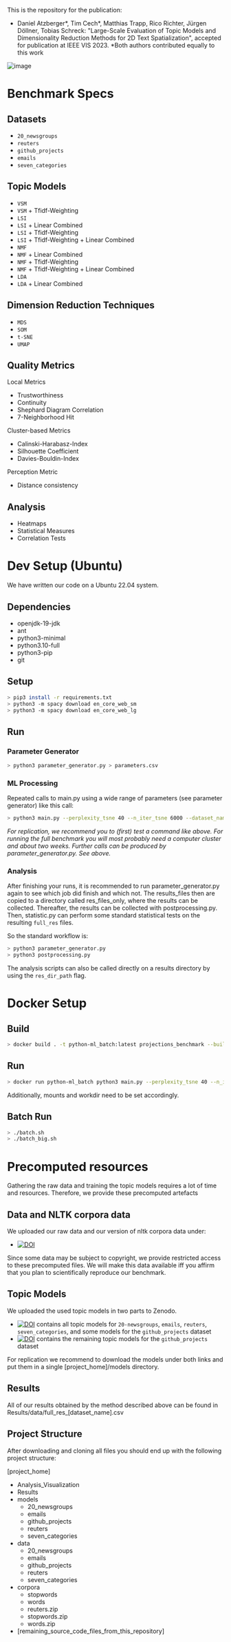 This is the repository for the publication:
* Daniel Atzberger*, Tim Cech*, Matthias Trapp, Rico Richter, Jürgen Döllner, Tobias Schreck: "Large-Scale Evaluation of Topic Models and Dimensionality Reduction Methods for 2D Text Spatialization", accepted for publication at IEEE VIS 2023.
\*Both authors contributed equally to this work

![image](https://github.com/hpicgs/Topic-Models-and-Dimensionality-Reduction-Benchmark/assets/27726055/8d749a5d-da1f-42d5-ba4f-af8aec95a135)

# Benchmark Specs

## Datasets

* `20_newsgroups`
* `reuters`
* `github_projects`
* `emails`
* `seven_categories`

## Topic Models

* `VSM`
* `VSM` + Tfidf-Weighting
* `LSI`
* `LSI` + Linear Combined
* `LSI` + Tfidf-Weighting
* `LSI` + Tfidf-Weighting + Linear Combined
* `NMF`
* `NMF` + Linear Combined
* `NMF` + Tfidf-Weighting
* `NMF` + Tfidf-Weighting + Linear Combined
* `LDA`
* `LDA` + Linear Combined

## Dimension Reduction Techniques

* `MDS`
* `SOM`
* `t-SNE`
* `UMAP`

## Quality Metrics

Local Metrics
* Trustworthiness
* Continuity
* Shephard Diagram Correlation
* 7-Neighborhood Hit

Cluster-based Metrics
* Calinski-Harabasz-Index
* Silhouette Coefficient
* Davies-Bouldin-Index

Perception Metric
* Distance consistency

## Analysis

* Heatmaps
* Statistical Measures
* Correlation Tests

# Dev Setup (Ubuntu)

We have written our code on a Ubuntu 22.04 system. 

## Dependencies

* openjdk-19-jdk
* ant
* python3-minimal
* python3.10-full
* python3-pip
* git

## Setup

```bash
> pip3 install -r requirements.txt
> python3 -m spacy download en_core_web_sm
> python3 -m spacy download en_core_web_lg
```

## Run

### Parameter Generator

```bash
> python3 parameter_generator.py > parameters.csv
```

### ML Processing

Repeated calls to main.py using a wide range of parameters (see parameter generator) like this call:
```bash
> python3 main.py --perplexity_tsne 40 --n_iter_tsne 6000 --dataset_name reuters --res_file_name ./results/reuters/results_perplexity_tsne_40_n_iter_tsne_6000_dataset_name_reuters.csv
```
*For replication, we recommend you to (first) test a command like above. For running the full benchmark you will most probably need a computer cluster and about two weeks. Further calls can be produced by parameter_generator.py. See above.*

### Analysis

After finishing your runs, it is recommended to run parameter_generator.py again to see which job did finish and which not. The results_files then are copied to a directory called res_files_only, where the results can be collected. Thereafter, the results can be collected with postprocessing.py. Then, statistic.py can perform some standard statistical tests on the resulting `full_res` files.

So the standard workflow is:

```bash
> python3 parameter_generator.py
> python3 postprocessing.py
```

The analysis scripts can also be called directly on a results directory by using the `res_dir_path` flag.

# Docker Setup

## Build

```bash
> docker build . -t python-ml_batch:latest projections_benchmark --build-arg PLATFORM=amd64
```

## Run

```bash
> docker run python-ml_batch python3 main.py --perplexity_tsne 40 --n_iter_tsne 6000 --dataset_name reuters --res_file_name ./results/reuters/results_perplexity_tsne_40_n_iter_tsne_6000_dataset_name_reuters.csv
```
Additionally, mounts and workdir need to be set accordingly.

## Batch Run

```bash
> ./batch.sh
> ./batch_big.sh
```

# Precomputed resources

Gathering the raw data and training the topic models requires a lot of time and resources. Therefore, we provide these precomputed artefacts

## Data and NLTK corpora data

We uploaded our raw data and our version of nltk corpora data under:

* [![DOI](https://zenodo.org/badge/DOI/10.5281/zenodo.8238920.svg)](https://doi.org/10.5281/zenodo.8238920)

Since some data may be subject to copyright, we provide restricted access to these precomputed files.
We will make this data available iff you affirm that you plan to scientifically reproduce our benchmark.

## Topic Models

We uploaded the used topic models in two parts to Zenodo.

* [![DOI](https://zenodo.org/badge/DOI/10.5281/zenodo.8113828.svg)](https://doi.org/10.5281/zenodo.8113828) contains all topic models for `20-newsgroups`, `emails`, `reuters`, `seven_categories`, and some models for the `github_projects` dataset
* [![DOI](https://zenodo.org/badge/DOI/10.5281/zenodo.8114601.svg)](https://doi.org/10.5281/zenodo.8114601) contains the remaining topic models for the `github_projects` dataset

For replication we recommend to download the models under both links and put them in a single [project_home]/models directory.

## Results

All of our results obtained by the method described above can be found in Results/data/full_res_[dataset_name].csv

## Project Structure

After downloading and cloning all files you should end up with the following project structure:

[project_home]
  - Analysis_Visualization
  - Results
  - models
    - 20_newsgroups
    - emails
    - github_projects
    - reuters
    - seven_categories 
  - data
    - 20_newsgroups
    - emails
    - github_projects
    - reuters
    - seven_categories 
  - corpora
    - stopwords
    - words
    - reuters.zip
    - stopwords.zip
    - words.zip
  - [remaining_source_code_files_from_this_repository] 
